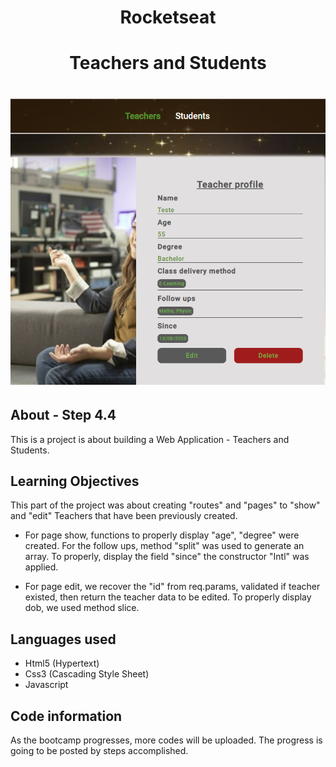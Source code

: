 
<h1 align="center">Rocketseat</h1>

<h1 align="center"><b>Teachers and Students</b></h1>

<h1 align="center">
    <img src="public/images/teachers_students.jpg">
</h1>


## About - Step 4.4
This is a project is about building a Web Application - Teachers and Students.

## Learning Objectives
This part of the project was about creating "routes" and "pages" to "show" and "edit" Teachers that have been previously created. 

- For page show, functions to properly display "age", "degree" were created. For the follow ups, method "split" was used to generate an array. To properly, display the field "since" the constructor "Intl" was applied. 

- For page edit, we recover the "id" from req.params, validated if teacher existed, then return the teacher data to be edited. To properly display dob, we used method slice.

## Languages used
- Html5 (Hypertext)
- Css3 (Cascading Style Sheet)
- Javascript

## Code information
As the bootcamp progresses, more codes will be uploaded.
The progress is going to be posted by steps accomplished.


